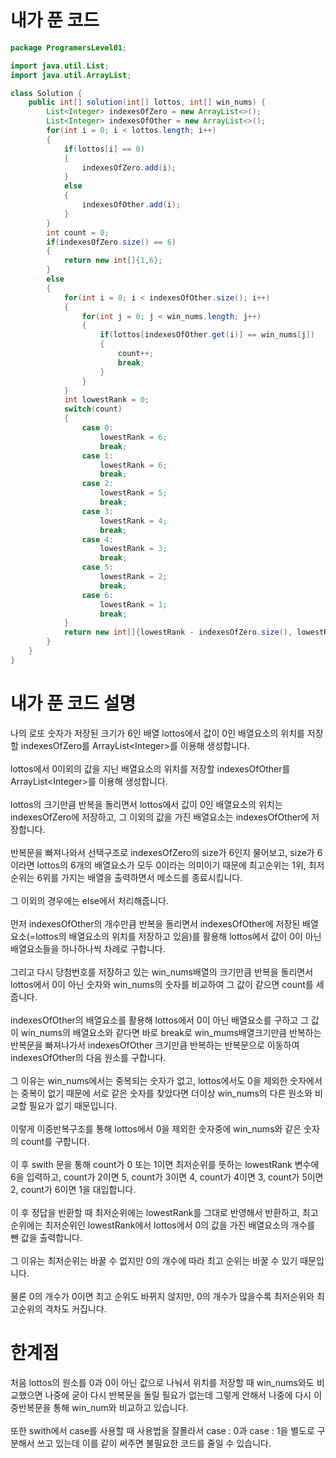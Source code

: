 # 내가 푼 코드
```java
package ProgramersLevel01;

import java.util.List;
import java.util.ArrayList;

class Solution {
    public int[] solution(int[] lottos, int[] win_nums) {
        List<Integer> indexesOfZero = new ArrayList<>();
        List<Integer> indexesOfOther = new ArrayList<>();
        for(int i = 0; i < lottos.length; i++)
        {
            if(lottos[i] == 0)
            {
                indexesOfZero.add(i);
            }
            else
            {
                indexesOfOther.add(i);
            }
        }
        int count = 0;
        if(indexesOfZero.size() == 6)
        {
            return new int[]{1,6};
        }
        else
        {
            for(int i = 0; i < indexesOfOther.size(); i++)
            {
                for(int j = 0; j < win_nums.length; j++)
                {
                    if(lottos[indexesOfOther.get(i)] == win_nums[j])
                    {
                        count++;
                        break;
                    }
                }
            }
            int lowestRank = 0;
            switch(count)
            {
                case 0:
                    lowestRank = 6;
                    break;
                case 1:
                    lowestRank = 6;
                    break;
                case 2:
                    lowestRank = 5;
                    break;
                case 3:
                    lowestRank = 4;
                    break;
                case 4:
                    lowestRank = 3;
                    break;
                case 5:
                    lowestRank = 2;
                    break;
                case 6:
                    lowestRank = 1;
                    break;
            }
            return new int[]{lowestRank - indexesOfZero.size(), lowestRank};
        }
    }
}
```

# 내가 푼 코드 설명

나의 로또 숫자가 저장된 크기가 6인 배열 lottos에서 값이 0인 배열요소의 위치를 저장할 indexesOfZero를 ArrayList\<Integer\>를 이용해 생성합니다.<br><br>
lottos에서 0이외의 값을 지닌 배열요소의 위치를 저장할 indexesOfOther를 ArrayList\<Integer\>를 이용해 생성합니다.<br><br>
lottos의 크기만큼 반복을 돌리면서 lottos에서 값이 0인 배열요소의 위치는 indexesOfZero에 저장하고, 그 이외의 값을 가진 배열요소는 indexesOfOther에 저장합니다.<br><br>
반복문을 빠져나와서 선택구조로 indexesOfZero의 size가 6인지 물어보고, size가 6이라면 lottos의 6개의 배열요소가 모두 0이라는 의미이기 때문에 최고순위는 1위, 최저순위는 6위를 가지는 배열을 출력하면서 메소드를 종료시킵니다.<br><br>
그 이외의 경우에는 else에서 처리해줍니다.<br><br>
먼저 indexesOfOther의 개수만큼 반복을 돌리면서 indexesOfOther에 저장된 배열요소(=lottos의 배열요소의 위치를 저장하고 있음)를 활용해 lottos에서 값이 0이 아닌 배열요소들을 하나하나씩 차례로 구합니다.<br><br>
그리고 다시 당첨번호를 저장하고 있는 win_nums배열의 크기만큼 반복을 돌리면서 lottos에서 0이 아닌 숫자와 win_nums의 숫자를 비교하여 그 값이 같으면 count를 세줍니다.<br><br>
indexesOfOther의 배열요소를 활용해 lottos에서 0이 아닌 배열요소를 구하고 그 값이 win_nums의 배열요소와 같다면 바로 break로 win_mums배열크기만큼 반복하는 반복문을 빠져나가서 indexesOfOther 크기만큼 반복하는 반복문으로 이동하여 indexesOfOther의 다음 원소를 구합니다.<br><br>
그 이유는 win_nums에서는 중복되는 숫자가 없고, lottos에서도 0을 제외한 숫자에서는 중복이 없기 때문에 서로 같은 숫자를 찾았다면 더이상 win_nums의 다른 원소와 비교할 필요가 없기 때문입니다.<br><br>
이렇게 이중반복구조를 통해 lottos에서 0을 제외한 숫자중에 win_nums와 같은 숫자의 count를 구합니다.<br><br>
이 후 swith 문을 통해 count가 0 또는 1이면 최저순위를 뜻하는 lowestRank 변수에 6을 입력하고, count가 2이면 5, count가 3이면 4, count가 4이면 3, count가 5이면 2, count가 6이면 1을 대입합니다.<br><br>
이 후 정답을 반환할 때 최저순위에는 lowestRank를 그대로 반영해서 반환하고, 최고순위에는 최저순위인 lowestRank에서 lottos에서 0의 값을 가진 배열요소의 개수를 뺀 값을 출력합니다.<br><br>
그 이유는 최저순위는 바꿀 수 없지만 0의 개수에 따라 최고 순위는 바꿀 수 있기 때문입니다.<br><br>
물론 0의 개수가 0이면 최고 순위도 바뀌지 않지만, 0의 개수가 많을수록 최저순위와 최고순위의 격차도 커집니다.

# 한계점

처음 lottos의 원소를 0과 0이 아닌 값으로 나눠서 위치를 저장할 때 win_nums와도 비교했으면 나중에 굳이 다시 반복문을 돌릴 필요가 없는데 그렇게 안해서 나중에 다시 이중반복문을 통해 win_num와 비교하고 있습니다.<br><br>
또한 swith에서 case를 사용할 때 사용법을 잘몰라서 case : 0과 case : 1을 별도로 구분해서 쓰고 있는데 이를 같이 써주면 불필요한 코드를 줄일 수 있습니다.

    
